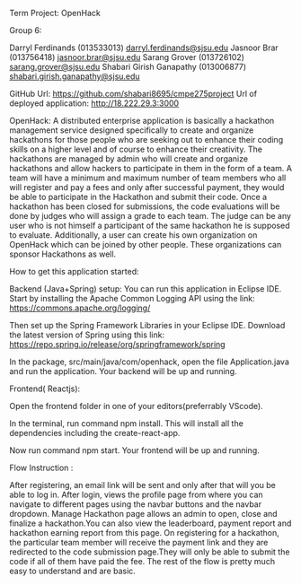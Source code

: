 Term Project: OpenHack

Group 6:

Darryl Ferdinands (013533013) <darryl.ferdinands@sjsu.edu>
Jasnoor Brar (013756418) <jasnoor.brar@sjsu.edu>
Sarang Grover (013726102) <sarang.grover@sjsu.edu>
Shabari Girish Ganapathy (013006877) <shabari.girish.ganapathy@sjsu.edu>

GitHub Url: https://github.com/shabari8695/cmpe275project
Url of deployed application: http://18.222.29.3:3000


OpenHack: A distributed enterprise application is basically a hackathon management service designed specifically to 
create and organize hackathons for those people who are seeking out to enhance their coding skills on a higher level 
and of course to enhance their creativity. The hackathons are managed by admin who will create and organize hackathons 
and allow hackers to participate in them in the form of a team. A team will have a minimum and maximum number of team 
members who all will register and pay a fees and only after successful payment, they would be able to participate in the 
Hackathon and submit their code. Once a hackathon has been closed for submissions, the code evaluations will be done by 
judges who will assign a grade to each team. The judge can be any user who is not himself a participant of the same 
hackathon he is supposed to evaluate. Additionally, a user can create his own organization on OpenHack which can be 
joined by other people. These organizations can sponsor Hackathons as well.


How to get this application started:

Backend (Java+Spring) setup:
You can run this application in Eclipse IDE. Start by installing the Apache Common Logging API using the 
link: https://commons.apache.org/logging/

Then set up the Spring Framework Libraries in your Eclipse IDE. Download the latest version of Spring using this 
link: https://repo.spring.io/release/org/springframework/spring

In the package, src/main/java/com/openhack, open the file Application.java and run the application. Your backend will 
be up and running.


Frontend( Reactjs):

Open the frontend folder in one of your editors(preferrably VScode).


In the terminal, run command npm install. This will install all the dependencies including the create-react-app.

Now run command npm start. Your frontend will be up and running.

Flow Instruction : 

After registering, an email link will be sent and only after that will you be able to log in.
After login, views the profile page from where you can navigate to different pages using the navbar buttons and the navbar dropdown.
Manage Hackathon page allows an admin to open, close and finalize a hackathon.You can also view the leaderboard, payment report and hackathon earning report from this page.
On registering for a hackathon, the particular team member will receive the payment link and they are redirected to the code submission page.They will only be able to submit the code if all of them have paid the fee.
The rest of the flow is pretty much easy to understand and are basic.
